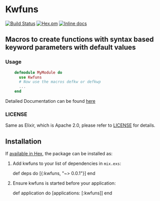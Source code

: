 # Kwfuns 

[![Build Status](https://travis-ci.org/RobertDober/lab42_defkw.svg)](https://travis-ci.org/RobertDober/lab42_defkw)
[![Hex.pm](https://img.shields.io/hexpm/v/kwfuns.svg?style=flat-square)](https://hex.pm/packages/kwfuns)
[![Inline docs](http://inch-ci.org/github/RobertDober/kwfuns.svg?branch=master&style=flat)](http://inch-ci.org/github/RobertDober/kwfuns)

## Macros to create functions with syntax based keyword parameters with default values

### Usage

```elixir
    defmodule MyModule do
      use Kwfuns
      # Now use the macros defkw or defkwp
      ...
    end
```


Detailed Documentation can be found [here](http://hexdocs.pm/kwfuns)

### LICENSE

Same as Elixir, which is Apache 2.0, please refer to [LICENSE](LICENSE) for details.

## Installation

If [available in Hex](https://hex.pm/docs/publish), the package can be installed as:

  1. Add kwfuns to your list of dependencies in `mix.exs`:

        def deps do
          [{:kwfuns, "~> 0.0.1"}]
        end

  2. Ensure kwfuns is started before your application:

        def application do
          [applications: [:kwfuns]]
        end
